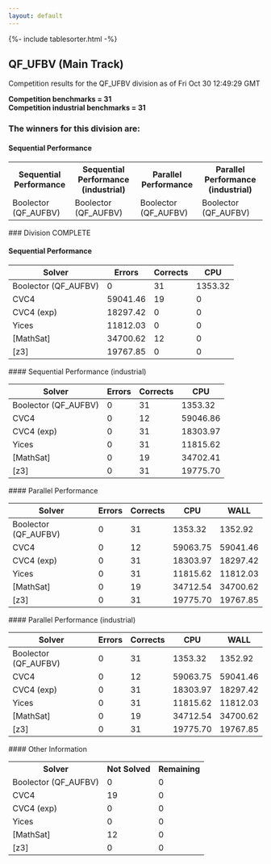 ```yaml
---
layout: default
---
```

{%- include tablesorter.html -%}

##  QF_UFBV (Main Track)

Competition results for the QF_UFBV division as of Fri Oct 30 12:49:29 GMT

**Competition benchmarks = 31** 
**<br/>Competition industrial benchmarks = 31** 

### The winners for this division are: 
#### Sequential Performance
<table>
<tr>
<th class="center">Sequential Performance</th>
<th class="center">Sequential Performance (industrial)</th>
<th class="center">Parallel Performance</th>
<th class="center">Parallel Performance (industrial)</th>
</tr>
<tr class="center">
<td>Boolector (QF_AUFBV)</td>
<td>Boolector (QF_AUFBV)</td>
<td>Boolector (QF_AUFBV)</td>
<td>Boolector (QF_AUFBV)</td>
</tr>
</table>
### Division COMPLETE
 




#### Sequential Performance
<table id="sequential" class="result sorted">
<thead>
<tr>
<th class="center">Solver</th><th class="center">Errors</th>
<th class="center">Corrects</th>
<th class="center">CPU</th>
</tr>
</thead>
<tr>
<td>Boolector (QF_AUFBV)</td>
<td class="right">0</td>
<td class="right">31</td>
<td class="right">1353.32</td>
</tr>
<tr>
<td>CVC4</td>
<td class="right">59041.46</td>
<td class="right">19</td>
<td class="right">0</td>
</tr>
<tr>
<td>CVC4 (exp)</td>
<td class="right">18297.42</td>
<td class="right">0</td>
<td class="right">0</td>
</tr>
<tr>
<td>Yices</td>
<td class="right">11812.03</td>
<td class="right">0</td>
<td class="right">0</td>
</tr>
<tr>
<td>[MathSat]</td>
<td class="right">34700.62</td>
<td class="right">12</td>
<td class="right">0</td>
</tr>
<tr>
<td>[z3]</td>
<td class="right">19767.85</td>
<td class="right">0</td>
<td class="right">0</td>
</tr>
</table>
#### Sequential Performance (industrial)
<table id="sequentiali" class="result sorted">
<thead>
<tr>
<th class="center">Solver</th><th class="center">Errors</th>
<th class="center">Corrects</th>
<th class="center">CPU</th>
</tr>
</thead>
<tr>
<td>Boolector (QF_AUFBV)</td>
<td class="right">0</td>
<td class="right">31</td>
<td class="right">1353.32</td>
</tr>
<tr>
<td>CVC4</td>
<td class="right">0</td>
<td class="right">12</td>
<td class="right">59046.86</td>
</tr>
<tr>
<td>CVC4 (exp)</td>
<td class="right">0</td>
<td class="right">31</td>
<td class="right">18303.97</td>
</tr>
<tr>
<td>Yices</td>
<td class="right">0</td>
<td class="right">31</td>
<td class="right">11815.62</td>
</tr>
<tr>
<td>[MathSat]</td>
<td class="right">0</td>
<td class="right">19</td>
<td class="right">34702.41</td>
</tr>
<tr>
<td>[z3]</td>
<td class="right">0</td>
<td class="right">31</td>
<td class="right">19775.70</td>
</tr>
</table>
#### Parallel Performance
<table id="parallel" class="result sorted">
<thead>
<tr>
<th class="center">Solver</th><th class="center">Errors</th>
<th class="center">Corrects</th>
<th class="center">CPU</th>
<th class="center">WALL</th>
</tr>
</thead>
<tr>
<td>Boolector (QF_AUFBV)</td>
<td class="right">0</td>
<td class="right">31</td>
<td class="right">1353.32</td>
<td class="right">1352.92</td>
</tr>
<tr>
<td>CVC4</td>
<td class="right">0</td>
<td class="right">12</td>
<td class="right">59063.75</td>
<td class="right">59041.46</td>
</tr>
<tr>
<td>CVC4 (exp)</td>
<td class="right">0</td>
<td class="right">31</td>
<td class="right">18303.97</td>
<td class="right">18297.42</td>
</tr>
<tr>
<td>Yices</td>
<td class="right">0</td>
<td class="right">31</td>
<td class="right">11815.62</td>
<td class="right">11812.03</td>
</tr>
<tr>
<td>[MathSat]</td>
<td class="right">0</td>
<td class="right">19</td>
<td class="right">34712.54</td>
<td class="right">34700.62</td>
</tr>
<tr>
<td>[z3]</td>
<td class="right">0</td>
<td class="right">31</td>
<td class="right">19775.70</td>
<td class="right">19767.85</td>
</tr>

</table>
#### Parallel Performance (industrial)
<table id="paralleli" class="result sorted">
<thead>
<tr>
<th class="center">Solver</th><th class="center">Errors</th>
<th class="center">Corrects</th>
<th class="center">CPU</th>
<th class="center">WALL</th>
</tr>
</thead>
<tr>
<td>Boolector (QF_AUFBV)</td>
<td class="right">0</td>
<td class="right">31</td>
<td class="right">1353.32</td>
<td class="right">1352.92</td>
</tr>
<tr>
<td>CVC4</td>
<td class="right">0</td>
<td class="right">12</td>
<td class="right">59063.75</td>
<td class="right">59041.46</td>
</tr>
<tr>
<td>CVC4 (exp)</td>
<td class="right">0</td>
<td class="right">31</td>
<td class="right">18303.97</td>
<td class="right">18297.42</td>
</tr>
<tr>
<td>Yices</td>
<td class="right">0</td>
<td class="right">31</td>
<td class="right">11815.62</td>
<td class="right">11812.03</td>
</tr>
<tr>
<td>[MathSat]</td>
<td class="right">0</td>
<td class="right">19</td>
<td class="right">34712.54</td>
<td class="right">34700.62</td>
</tr>
<tr>
<td>[z3]</td>
<td class="right">0</td>
<td class="right">31</td>
<td class="right">19775.70</td>
<td class="right">19767.85</td>
</tr>

</table>
#### Other Information
<table>
<tr>
<th class="center">Solver</th>
<th class="center">Not Solved</th>
<th class="center">Remaining</th>
</tr>
<tr>
<td>Boolector (QF_AUFBV)</td>
<td class="right">0</td>
<td class="right">0</td>
</tr>
<tr>
<td>CVC4</td>
<td class="right">19</td>
<td class="right">0</td>
</tr>
<tr>
<td>CVC4 (exp)</td>
<td class="right">0</td>
<td class="right">0</td>
</tr>
<tr>
<td>Yices</td>
<td class="right">0</td>
<td class="right">0</td>
</tr>
<tr>
<td>[MathSat]</td>
<td class="right">12</td>
<td class="right">0</td>
</tr>
<tr>
<td>[z3]</td>
<td class="right">0</td>
<td class="right">0</td>
</tr>
</table>


